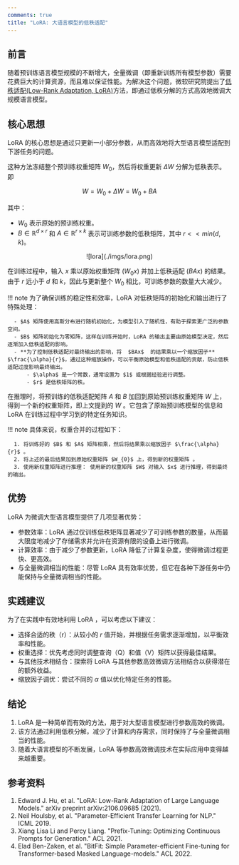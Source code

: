 ```yaml
---
comments: true
title: "LoRA: 大语言模型的低秩适配"
---
```


## 前言

随着预训练语言模型规模的不断增大，全量微调（即重新训练所有模型参数）需要花费巨大的计算资源，而且难以保证性能。为解决这个问题，微软研究院提出了[低秩适配(Low-Rank Adaptation, LoRA)](https://arxiv.org/pdf/2106.09685v2)方法，即通过低秩分解的方式高效地微调大规模语言模型。

## 核心思想

LoRA 的核心思想是通过只更新一小部分参数，从而高效地将大型语言模型适配到下游任务的问题。

这种方法冻结整个预训练权重矩阵 $W_0$，然后将权重更新 $\Delta W$ 分解为低秩表示。即

$$
W = W_0 + \Delta W = W_0 + BA \tag{1}
$$

其中：

* $W_0$ 表示原始的预训练权重。
* $B \in \mathbb{R}^{d \times r}$ 和 $A \in \mathbb{R}^{r \times k}$ 表示可训练参数的低秩矩阵，其中 $r << min(d, k)$。

<center>![lora](./imgs/lora.png)</center>

在训练过程中，输入 $x$ 乘以原始权重矩阵 ($W_0x$) 并加上低秩适配 ($BAx$) 的结果。由于 $r$ 远小于 $d$ 和 $k$，因此与更新整个 $W_0$ 相比，可训练参数的数量大大减少。

!!! note
      为了确保训练的稳定性和效率，LoRA 对低秩矩阵的初始化和输出进行了特殊处理：

      - $A$ 矩阵使用高斯分布进行随机初始化，为模型引入了随机性，有助于探索更广泛的参数空间。
      - $B$ 矩阵初始化为零矩阵，这样在训练开始时，LoRA 的输出主要由原始模型决定，然后逐渐加入低秩适配的影响。
      - **为了控制低秩适配对最终输出的影响，将  $BAx$  的结果乘以一个缩放因子**  $\frac{\alpha}{r}$，通过这种缩放操作，可以平衡原始模型和低秩适配的贡献，防止低秩适配过度影响最终输出。
          - $\alpha$ 是一个常数，通常设置为 $1$ 或根据经验进行调整。
          - $r$ 是低秩矩阵的秩。

在推理时，将预训练的低秩适配矩阵 $A$ 和 $B$ 加回到原始预训练权重矩阵 $W$ 上，得到一个新的权重矩阵，即上文提到的 $W$ 。它包含了原始预训练模型的信息和 LoRA 在训练过程中学习到的特定任务知识。

!!! note
      具体来说，权重合并的过程如下：

      1. 将训练好的 $B$ 和 $A$ 矩阵相乘，然后将结果乘以缩放因子 $\frac{\alpha}{r}$ 。
      2. 将上述的最后结果加到原始权重矩阵 $W_{0}$ 上，得到新的权重矩阵 。
      3. 使用新权重矩阵进行推理： 使用新的权重矩阵 $W$ 对输入 $x$ 进行推理，得到最终的输出。

## 优势

LoRA 为微调大型语言模型提供了几项显著优势：

* 参数效率：LoRA 通过仅训练低秩矩阵显著减少了可训练参数的数量，从而最大限度地减少了存储需求并允许在资源有限的设备上进行微调。
* 计算效率：由于减少了参数更新，LoRA 降低了计算复杂度，使得微调过程更快、更高效。
* 与全量微调相当的性能：尽管 LoRA 具有效率优势，但它在各种下游任务中仍能保持与全量微调相当的性能。

## 实践建议

为了在实践中有效地利用 LoRA ，可以考虑以下建议：

* 选择合适的秩（r）：从较小的 $r$ 值开始，并根据任务需求逐渐增加，以平衡效率和性能。
* 权重选择：优先考虑同时调整查询（Q）和值（V）矩阵以获得最佳结果。
* 与其他技术相结合：探索将 LoRA 与其他参数高效微调方法相结合以获得潜在的额外收益。
* 缩放因子调优：尝试不同的 $\alpha$ 值以优化特定任务的性能。

## 结论

1. LoRA 是一种简单而有效的方法，用于对大型语言模型进行参数高效的微调。
2. 该方法通过利用低秩分解，减少了计算和内存需求，同时保持了与全量微调相当的性能。
3. 随着大语言模型的不断发展，LoRA 等参数高效微调技术在实际应用中变得越来越重要。

## 参考资料

1. Edward J. Hu, et al. "LoRA: Low-Rank Adaptation of Large Language Models." arXiv preprint arXiv:2106.09685 (2021).
2. Neil Houlsby, et al. "Parameter-Efficient Transfer Learning for NLP." ICML 2019.
3. Xiang Lisa Li and Percy Liang. "Prefix-Tuning: Optimizing Continuous Prompts for Generation." ACL 2021.
4. Elad Ben-Zaken, et al. "BitFit: Simple Parameter-efficient Fine-tuning for Transformer-based Masked Language-models." ACL 2022.
